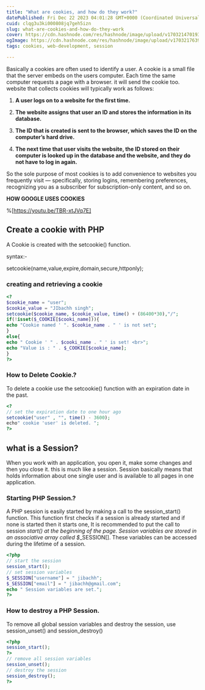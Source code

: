 ```yaml
---
title: "What are cookies, and how do they work?"
datePublished: Fri Dec 22 2023 04:01:28 GMT+0000 (Coordinated Universal Time)
cuid: clqg3u3ki000808jq7geh5izn
slug: what-are-cookies-and-how-do-they-work
cover: https://cdn.hashnode.com/res/hashnode/image/upload/v1703214701935/9c433821-91cf-49c4-ae89-6f1eb8de2c60.png
ogImage: https://cdn.hashnode.com/res/hashnode/image/upload/v1703217639106/6ccefd16-7460-41d4-85ab-e9654b028b41.png
tags: cookies, web-development, session

---
```


Basically a cookies are often used to identify a user. A cookie is a small file that the server embeds on the users computer. Each time the same computer requests a page with a browser. it will send the cookie too. website that collects cookies will typically work as follows:

1. **A user logs on to a website for the first time.**
    
2. **The website assigns that user an ID and stores the information in its database.**
    
3. **The ID that is created is sent to the browser, which saves the ID on the computer’s hard drive.**
    
4. **The next time that user visits the website, the ID stored on their computer is looked up in the database and the website, and they do not have to log in again.**
    

So the sole purpose of most cookies is to add convenience to websites you frequently visit — specifically, storing logins, remembering preferences, recognizing you as a subscriber for subscription-only content, and so on.

**HOW GOOGLE USES COOKIES**

%[https://youtu.be/TBR-xtJVq7E] 

## Create a cookie with PHP

A Cookie is created with the setcookie() function.

syntax:-

setcookie(name,value,expire,domain,secure,httponly);

### creating and retrieving a cookie

```php
<?
$cookie_name = "user";
$cookie_value = "JIbachh singh";
setcookie($cookie_name, $cookie_value, time() + (86400*30),"/";
if(!isset($_COOKIE[$cooki_name])){
echo "Cookie named ' ". $cookie_name . " ' is not set";
}
else{
echo " Cookie ' " . $cooki_name . " ' is set! <br>";
echo "Value is : " . $_COOKIE[$cookie_name];
}
?>
```

### How to Delete Cookie.?

To delete a cookie use the setcookie() function with an expiration date in the past.

```php
<?
// set the expiration date to one hour ago
setcookie("user" , "", time() - 3600);
echo" cookie 'user' is deleted. ";
?>
```

## what is a Session?

When you work with an application, you open it, make some changes and then you close it. this is much like a session. Session basically means that holds information about one single user and is available to all pages in one application.

### Starting PHP Session.?

A PHP session is easily started by making a call to the session\_start() function. This function first checks if a session is already started and if none is started then it starts one, It is recommended to put the call to session *start() at the beginning of the page. Session variables are stored in an associative array called $*\_SESSION\[\]. These variables can be accessed during the lifetime of a session.

```php
<?php
// start the session 
session_start();
// set session variables
$_SESSION["username"] = " jibachh";
$_SESSION["email"] = " jibachh@gmail.com";
echo " Session variables are set.";
?>
```

### How to destroy a PHP Session.

To remove all global session variables and destroy the session, use session\_unset() and session\_destroy()

```php
<?php
session_start();
?>
// remove all session variables 
session_unset();
// destroy the session 
session_destroy();
?>
```